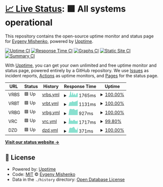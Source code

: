 # [📈 Live Status](https://gdmad.github.io/status-check): <!--live status--> **🟩 All systems operational**

This repository contains the open-source uptime monitor and status page for [Evgeny Mishenko](https://gdmad.github.io/status-check), powered by [Upptime](https://github.com/upptime/upptime).

[![Uptime CI](https://github.com/gdmad/status-check/workflows/Uptime%20CI/badge.svg)](https://github.com/gdmad/status-check/actions?query=workflow%3A%22Uptime+CI%22)
[![Response Time CI](https://github.com/gdmad/status-check/workflows/Response%20Time%20CI/badge.svg)](https://github.com/gdmad/status-check/actions?query=workflow%3A%22Response+Time+CI%22)
[![Graphs CI](https://github.com/gdmad/status-check/workflows/Graphs%20CI/badge.svg)](https://github.com/gdmad/status-check/actions?query=workflow%3A%22Graphs+CI%22)
[![Static Site CI](https://github.com/gdmad/status-check/workflows/Static%20Site%20CI/badge.svg)](https://github.com/gdmad/status-check/actions?query=workflow%3A%22Static+Site+CI%22)
[![Summary CI](https://github.com/gdmad/status-check/workflows/Summary%20CI/badge.svg)](https://github.com/gdmad/status-check/actions?query=workflow%3A%22Summary+CI%22)

With [Upptime](https://upptime.js.org), you can get your own unlimited and free uptime monitor and status page, powered entirely by a GitHub repository. We use [Issues](https://github.com/gdmad/status-check/issues) as incident reports, [Actions](https://github.com/gdmad/status-check/actions) as uptime monitors, and [Pages](https://gdmad.github.io/status-check) for the status page.

<!--start: status pages-->
<!-- This summary is generated by Upptime (https://github.com/upptime/upptime) -->
<!-- Do not edit this manually, your changes will be overwritten -->
<!-- prettier-ignore -->
| URL | Status | History | Response Time | Uptime |
| --- | ------ | ------- | ------------- | ------ |
| <img alt="" src="https://favicons.githubusercontent.com/null" height="13"> VRBS | 🟩 Up | [vrbs.yml](https://github.com/gdmad/status-check/commits/HEAD/history/vrbs.yml) | <details><summary><img alt="Response time graph" src="./graphs/vrbs/response-time-week.png" height="20"> 1765ms</summary><br><a href="https://gdmad.github.io/status-check/history/vrbs"><img alt="Response time 1348" src="https://img.shields.io/endpoint?url=https%3A%2F%2Fraw.githubusercontent.com%2Fgdmad%2Fstatus-check%2FHEAD%2Fapi%2Fvrbs%2Fresponse-time.json"></a><br><a href="https://gdmad.github.io/status-check/history/vrbs"><img alt="24-hour response time 2257" src="https://img.shields.io/endpoint?url=https%3A%2F%2Fraw.githubusercontent.com%2Fgdmad%2Fstatus-check%2FHEAD%2Fapi%2Fvrbs%2Fresponse-time-day.json"></a><br><a href="https://gdmad.github.io/status-check/history/vrbs"><img alt="7-day response time 1765" src="https://img.shields.io/endpoint?url=https%3A%2F%2Fraw.githubusercontent.com%2Fgdmad%2Fstatus-check%2FHEAD%2Fapi%2Fvrbs%2Fresponse-time-week.json"></a><br><a href="https://gdmad.github.io/status-check/history/vrbs"><img alt="30-day response time 1220" src="https://img.shields.io/endpoint?url=https%3A%2F%2Fraw.githubusercontent.com%2Fgdmad%2Fstatus-check%2FHEAD%2Fapi%2Fvrbs%2Fresponse-time-month.json"></a><br><a href="https://gdmad.github.io/status-check/history/vrbs"><img alt="1-year response time 1348" src="https://img.shields.io/endpoint?url=https%3A%2F%2Fraw.githubusercontent.com%2Fgdmad%2Fstatus-check%2FHEAD%2Fapi%2Fvrbs%2Fresponse-time-year.json"></a></details> | <details><summary><a href="https://gdmad.github.io/status-check/history/vrbs">100.00%</a></summary><a href="https://gdmad.github.io/status-check/history/vrbs"><img alt="All-time uptime 99.94%" src="https://img.shields.io/endpoint?url=https%3A%2F%2Fraw.githubusercontent.com%2Fgdmad%2Fstatus-check%2FHEAD%2Fapi%2Fvrbs%2Fuptime.json"></a><br><a href="https://gdmad.github.io/status-check/history/vrbs"><img alt="24-hour uptime 100.00%" src="https://img.shields.io/endpoint?url=https%3A%2F%2Fraw.githubusercontent.com%2Fgdmad%2Fstatus-check%2FHEAD%2Fapi%2Fvrbs%2Fuptime-day.json"></a><br><a href="https://gdmad.github.io/status-check/history/vrbs"><img alt="7-day uptime 100.00%" src="https://img.shields.io/endpoint?url=https%3A%2F%2Fraw.githubusercontent.com%2Fgdmad%2Fstatus-check%2FHEAD%2Fapi%2Fvrbs%2Fuptime-week.json"></a><br><a href="https://gdmad.github.io/status-check/history/vrbs"><img alt="30-day uptime 99.91%" src="https://img.shields.io/endpoint?url=https%3A%2F%2Fraw.githubusercontent.com%2Fgdmad%2Fstatus-check%2FHEAD%2Fapi%2Fvrbs%2Fuptime-month.json"></a><br><a href="https://gdmad.github.io/status-check/history/vrbs"><img alt="1-year uptime 99.94%" src="https://img.shields.io/endpoint?url=https%3A%2F%2Fraw.githubusercontent.com%2Fgdmad%2Fstatus-check%2FHEAD%2Fapi%2Fvrbs%2Fuptime-year.json"></a></details>
| <img alt="" src="https://favicons.githubusercontent.com/null" height="13"> VRBT | 🟩 Up | [vrbt.yml](https://github.com/gdmad/status-check/commits/HEAD/history/vrbt.yml) | <details><summary><img alt="Response time graph" src="./graphs/vrbt/response-time-week.png" height="20"> 1131ms</summary><br><a href="https://gdmad.github.io/status-check/history/vrbt"><img alt="Response time 1013" src="https://img.shields.io/endpoint?url=https%3A%2F%2Fraw.githubusercontent.com%2Fgdmad%2Fstatus-check%2FHEAD%2Fapi%2Fvrbt%2Fresponse-time.json"></a><br><a href="https://gdmad.github.io/status-check/history/vrbt"><img alt="24-hour response time 1441" src="https://img.shields.io/endpoint?url=https%3A%2F%2Fraw.githubusercontent.com%2Fgdmad%2Fstatus-check%2FHEAD%2Fapi%2Fvrbt%2Fresponse-time-day.json"></a><br><a href="https://gdmad.github.io/status-check/history/vrbt"><img alt="7-day response time 1131" src="https://img.shields.io/endpoint?url=https%3A%2F%2Fraw.githubusercontent.com%2Fgdmad%2Fstatus-check%2FHEAD%2Fapi%2Fvrbt%2Fresponse-time-week.json"></a><br><a href="https://gdmad.github.io/status-check/history/vrbt"><img alt="30-day response time 1043" src="https://img.shields.io/endpoint?url=https%3A%2F%2Fraw.githubusercontent.com%2Fgdmad%2Fstatus-check%2FHEAD%2Fapi%2Fvrbt%2Fresponse-time-month.json"></a><br><a href="https://gdmad.github.io/status-check/history/vrbt"><img alt="1-year response time 1013" src="https://img.shields.io/endpoint?url=https%3A%2F%2Fraw.githubusercontent.com%2Fgdmad%2Fstatus-check%2FHEAD%2Fapi%2Fvrbt%2Fresponse-time-year.json"></a></details> | <details><summary><a href="https://gdmad.github.io/status-check/history/vrbt">100.00%</a></summary><a href="https://gdmad.github.io/status-check/history/vrbt"><img alt="All-time uptime 100.00%" src="https://img.shields.io/endpoint?url=https%3A%2F%2Fraw.githubusercontent.com%2Fgdmad%2Fstatus-check%2FHEAD%2Fapi%2Fvrbt%2Fuptime.json"></a><br><a href="https://gdmad.github.io/status-check/history/vrbt"><img alt="24-hour uptime 100.00%" src="https://img.shields.io/endpoint?url=https%3A%2F%2Fraw.githubusercontent.com%2Fgdmad%2Fstatus-check%2FHEAD%2Fapi%2Fvrbt%2Fuptime-day.json"></a><br><a href="https://gdmad.github.io/status-check/history/vrbt"><img alt="7-day uptime 100.00%" src="https://img.shields.io/endpoint?url=https%3A%2F%2Fraw.githubusercontent.com%2Fgdmad%2Fstatus-check%2FHEAD%2Fapi%2Fvrbt%2Fuptime-week.json"></a><br><a href="https://gdmad.github.io/status-check/history/vrbt"><img alt="30-day uptime 100.00%" src="https://img.shields.io/endpoint?url=https%3A%2F%2Fraw.githubusercontent.com%2Fgdmad%2Fstatus-check%2FHEAD%2Fapi%2Fvrbt%2Fuptime-month.json"></a><br><a href="https://gdmad.github.io/status-check/history/vrbt"><img alt="1-year uptime 100.00%" src="https://img.shields.io/endpoint?url=https%3A%2F%2Fraw.githubusercontent.com%2Fgdmad%2Fstatus-check%2FHEAD%2Fapi%2Fvrbt%2Fuptime-year.json"></a></details>
| <img alt="" src="https://favicons.githubusercontent.com/null" height="13"> VRBG | 🟩 Up | [vrbg.yml](https://github.com/gdmad/status-check/commits/HEAD/history/vrbg.yml) | <details><summary><img alt="Response time graph" src="./graphs/vrbg/response-time-week.png" height="20"> 927ms</summary><br><a href="https://gdmad.github.io/status-check/history/vrbg"><img alt="Response time 912" src="https://img.shields.io/endpoint?url=https%3A%2F%2Fraw.githubusercontent.com%2Fgdmad%2Fstatus-check%2FHEAD%2Fapi%2Fvrbg%2Fresponse-time.json"></a><br><a href="https://gdmad.github.io/status-check/history/vrbg"><img alt="24-hour response time 918" src="https://img.shields.io/endpoint?url=https%3A%2F%2Fraw.githubusercontent.com%2Fgdmad%2Fstatus-check%2FHEAD%2Fapi%2Fvrbg%2Fresponse-time-day.json"></a><br><a href="https://gdmad.github.io/status-check/history/vrbg"><img alt="7-day response time 927" src="https://img.shields.io/endpoint?url=https%3A%2F%2Fraw.githubusercontent.com%2Fgdmad%2Fstatus-check%2FHEAD%2Fapi%2Fvrbg%2Fresponse-time-week.json"></a><br><a href="https://gdmad.github.io/status-check/history/vrbg"><img alt="30-day response time 896" src="https://img.shields.io/endpoint?url=https%3A%2F%2Fraw.githubusercontent.com%2Fgdmad%2Fstatus-check%2FHEAD%2Fapi%2Fvrbg%2Fresponse-time-month.json"></a><br><a href="https://gdmad.github.io/status-check/history/vrbg"><img alt="1-year response time 912" src="https://img.shields.io/endpoint?url=https%3A%2F%2Fraw.githubusercontent.com%2Fgdmad%2Fstatus-check%2FHEAD%2Fapi%2Fvrbg%2Fresponse-time-year.json"></a></details> | <details><summary><a href="https://gdmad.github.io/status-check/history/vrbg">100.00%</a></summary><a href="https://gdmad.github.io/status-check/history/vrbg"><img alt="All-time uptime 99.97%" src="https://img.shields.io/endpoint?url=https%3A%2F%2Fraw.githubusercontent.com%2Fgdmad%2Fstatus-check%2FHEAD%2Fapi%2Fvrbg%2Fuptime.json"></a><br><a href="https://gdmad.github.io/status-check/history/vrbg"><img alt="24-hour uptime 100.00%" src="https://img.shields.io/endpoint?url=https%3A%2F%2Fraw.githubusercontent.com%2Fgdmad%2Fstatus-check%2FHEAD%2Fapi%2Fvrbg%2Fuptime-day.json"></a><br><a href="https://gdmad.github.io/status-check/history/vrbg"><img alt="7-day uptime 100.00%" src="https://img.shields.io/endpoint?url=https%3A%2F%2Fraw.githubusercontent.com%2Fgdmad%2Fstatus-check%2FHEAD%2Fapi%2Fvrbg%2Fuptime-week.json"></a><br><a href="https://gdmad.github.io/status-check/history/vrbg"><img alt="30-day uptime 99.96%" src="https://img.shields.io/endpoint?url=https%3A%2F%2Fraw.githubusercontent.com%2Fgdmad%2Fstatus-check%2FHEAD%2Fapi%2Fvrbg%2Fuptime-month.json"></a><br><a href="https://gdmad.github.io/status-check/history/vrbg"><img alt="1-year uptime 99.97%" src="https://img.shields.io/endpoint?url=https%3A%2F%2Fraw.githubusercontent.com%2Fgdmad%2Fstatus-check%2FHEAD%2Fapi%2Fvrbg%2Fuptime-year.json"></a></details>
| <img alt="" src="https://favicons.githubusercontent.com/null" height="13"> VRC | 🟩 Up | [vrc.yml](https://github.com/gdmad/status-check/commits/HEAD/history/vrc.yml) | <details><summary><img alt="Response time graph" src="./graphs/vrc/response-time-week.png" height="20"> 1717ms</summary><br><a href="https://gdmad.github.io/status-check/history/vrc"><img alt="Response time 1785" src="https://img.shields.io/endpoint?url=https%3A%2F%2Fraw.githubusercontent.com%2Fgdmad%2Fstatus-check%2FHEAD%2Fapi%2Fvrc%2Fresponse-time.json"></a><br><a href="https://gdmad.github.io/status-check/history/vrc"><img alt="24-hour response time 1653" src="https://img.shields.io/endpoint?url=https%3A%2F%2Fraw.githubusercontent.com%2Fgdmad%2Fstatus-check%2FHEAD%2Fapi%2Fvrc%2Fresponse-time-day.json"></a><br><a href="https://gdmad.github.io/status-check/history/vrc"><img alt="7-day response time 1717" src="https://img.shields.io/endpoint?url=https%3A%2F%2Fraw.githubusercontent.com%2Fgdmad%2Fstatus-check%2FHEAD%2Fapi%2Fvrc%2Fresponse-time-week.json"></a><br><a href="https://gdmad.github.io/status-check/history/vrc"><img alt="30-day response time 1741" src="https://img.shields.io/endpoint?url=https%3A%2F%2Fraw.githubusercontent.com%2Fgdmad%2Fstatus-check%2FHEAD%2Fapi%2Fvrc%2Fresponse-time-month.json"></a><br><a href="https://gdmad.github.io/status-check/history/vrc"><img alt="1-year response time 1785" src="https://img.shields.io/endpoint?url=https%3A%2F%2Fraw.githubusercontent.com%2Fgdmad%2Fstatus-check%2FHEAD%2Fapi%2Fvrc%2Fresponse-time-year.json"></a></details> | <details><summary><a href="https://gdmad.github.io/status-check/history/vrc">99.80%</a></summary><a href="https://gdmad.github.io/status-check/history/vrc"><img alt="All-time uptime 99.71%" src="https://img.shields.io/endpoint?url=https%3A%2F%2Fraw.githubusercontent.com%2Fgdmad%2Fstatus-check%2FHEAD%2Fapi%2Fvrc%2Fuptime.json"></a><br><a href="https://gdmad.github.io/status-check/history/vrc"><img alt="24-hour uptime 100.00%" src="https://img.shields.io/endpoint?url=https%3A%2F%2Fraw.githubusercontent.com%2Fgdmad%2Fstatus-check%2FHEAD%2Fapi%2Fvrc%2Fuptime-day.json"></a><br><a href="https://gdmad.github.io/status-check/history/vrc"><img alt="7-day uptime 99.80%" src="https://img.shields.io/endpoint?url=https%3A%2F%2Fraw.githubusercontent.com%2Fgdmad%2Fstatus-check%2FHEAD%2Fapi%2Fvrc%2Fuptime-week.json"></a><br><a href="https://gdmad.github.io/status-check/history/vrc"><img alt="30-day uptime 99.63%" src="https://img.shields.io/endpoint?url=https%3A%2F%2Fraw.githubusercontent.com%2Fgdmad%2Fstatus-check%2FHEAD%2Fapi%2Fvrc%2Fuptime-month.json"></a><br><a href="https://gdmad.github.io/status-check/history/vrc"><img alt="1-year uptime 99.71%" src="https://img.shields.io/endpoint?url=https%3A%2F%2Fraw.githubusercontent.com%2Fgdmad%2Fstatus-check%2FHEAD%2Fapi%2Fvrc%2Fuptime-year.json"></a></details>
| <img alt="" src="https://favicons.githubusercontent.com/null" height="13"> DZD | 🟩 Up | [dzd.yml](https://github.com/gdmad/status-check/commits/HEAD/history/dzd.yml) | <details><summary><img alt="Response time graph" src="./graphs/dzd/response-time-week.png" height="20"> 371ms</summary><br><a href="https://gdmad.github.io/status-check/history/dzd"><img alt="Response time 423" src="https://img.shields.io/endpoint?url=https%3A%2F%2Fraw.githubusercontent.com%2Fgdmad%2Fstatus-check%2FHEAD%2Fapi%2Fdzd%2Fresponse-time.json"></a><br><a href="https://gdmad.github.io/status-check/history/dzd"><img alt="24-hour response time 420" src="https://img.shields.io/endpoint?url=https%3A%2F%2Fraw.githubusercontent.com%2Fgdmad%2Fstatus-check%2FHEAD%2Fapi%2Fdzd%2Fresponse-time-day.json"></a><br><a href="https://gdmad.github.io/status-check/history/dzd"><img alt="7-day response time 371" src="https://img.shields.io/endpoint?url=https%3A%2F%2Fraw.githubusercontent.com%2Fgdmad%2Fstatus-check%2FHEAD%2Fapi%2Fdzd%2Fresponse-time-week.json"></a><br><a href="https://gdmad.github.io/status-check/history/dzd"><img alt="30-day response time 396" src="https://img.shields.io/endpoint?url=https%3A%2F%2Fraw.githubusercontent.com%2Fgdmad%2Fstatus-check%2FHEAD%2Fapi%2Fdzd%2Fresponse-time-month.json"></a><br><a href="https://gdmad.github.io/status-check/history/dzd"><img alt="1-year response time 423" src="https://img.shields.io/endpoint?url=https%3A%2F%2Fraw.githubusercontent.com%2Fgdmad%2Fstatus-check%2FHEAD%2Fapi%2Fdzd%2Fresponse-time-year.json"></a></details> | <details><summary><a href="https://gdmad.github.io/status-check/history/dzd">100.00%</a></summary><a href="https://gdmad.github.io/status-check/history/dzd"><img alt="All-time uptime 100.00%" src="https://img.shields.io/endpoint?url=https%3A%2F%2Fraw.githubusercontent.com%2Fgdmad%2Fstatus-check%2FHEAD%2Fapi%2Fdzd%2Fuptime.json"></a><br><a href="https://gdmad.github.io/status-check/history/dzd"><img alt="24-hour uptime 100.00%" src="https://img.shields.io/endpoint?url=https%3A%2F%2Fraw.githubusercontent.com%2Fgdmad%2Fstatus-check%2FHEAD%2Fapi%2Fdzd%2Fuptime-day.json"></a><br><a href="https://gdmad.github.io/status-check/history/dzd"><img alt="7-day uptime 100.00%" src="https://img.shields.io/endpoint?url=https%3A%2F%2Fraw.githubusercontent.com%2Fgdmad%2Fstatus-check%2FHEAD%2Fapi%2Fdzd%2Fuptime-week.json"></a><br><a href="https://gdmad.github.io/status-check/history/dzd"><img alt="30-day uptime 100.00%" src="https://img.shields.io/endpoint?url=https%3A%2F%2Fraw.githubusercontent.com%2Fgdmad%2Fstatus-check%2FHEAD%2Fapi%2Fdzd%2Fuptime-month.json"></a><br><a href="https://gdmad.github.io/status-check/history/dzd"><img alt="1-year uptime 100.00%" src="https://img.shields.io/endpoint?url=https%3A%2F%2Fraw.githubusercontent.com%2Fgdmad%2Fstatus-check%2FHEAD%2Fapi%2Fdzd%2Fuptime-year.json"></a></details>

<!--end: status pages-->

[**Visit our status website →**](https://gdmad.github.io/status-check)

## 📄 License

- Powered by: [Upptime](https://github.com/upptime/upptime)
- Code: [MIT](./LICENSE) © [Evgeny Mishenko](https://gdmad.github.io/status-check)
- Data in the `./history` directory: [Open Database License](https://opendatacommons.org/licenses/odbl/1-0/)
